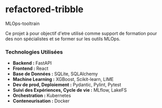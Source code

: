# refactored-tribble
MLOps-tooltrain

Ce projet à pour objectif d'etre utilisé comme support de formation pour des non spécialistes et se former sur les outils MLOps.

### Technologies Utilisées
- **Backend :** FastAPI
- **Frontend :** React
- **Base de Données :** SQLite, SQLAlchemy
- **Machine Learning :** XGBoost, Scikit-learn, LIME
- **Dev de prod, Deploiement :** Pydantic, Pylint, Pytest
- **Suivi des Expériences, Cycle de vie :** MLflow, LakeFS
- **Orchestration :** Kubernetes
- **Conteneurisation :** Docker
